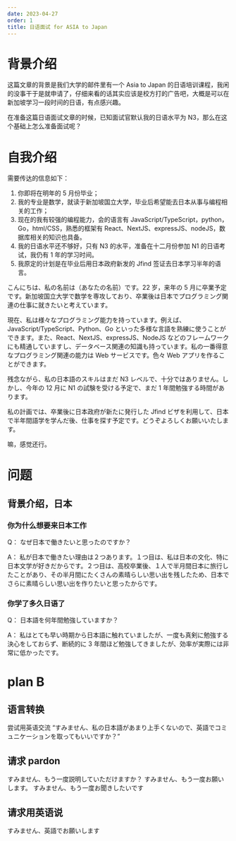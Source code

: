 ```yaml
---
date: 2023-04-27
order: 1
title: 日语面试 for ASIA to Japan
---
```

# 背景介绍

这篇文章的背景是我们大学的邮件里有一个 Asia to Japan 的日语培训课程，我闲的没事干于是就申请了，仔细来看的话其实应该是校方打的广告吧，大概是可以在新加坡学习一段时间的日语，有点感兴趣。

在准备这篇日语面试文章的时候，已知面试官默认我的日语水平为 N3，那么在这个基础上怎么准备面试呢？

# 自我介绍

需要传达的信息如下：

1. 你即将在明年的 5 月份毕业；
2. 我的专业是数学，就读于新加坡国立大学，毕业后希望能去日本从事与编程相关的工作；
3. 现在的我有较强的编程能力，会的语言有 JavaScript/TypeScript，python，Go，html/CSS，熟悉的框架有 React、NextJS、expressJS、nodeJS，数据库相关的知识也具备。
4. 我的日语水平还不够好，只有 N3 的水平，准备在十二月份参加 N1 的日语考试，我仍有 1 年的学习时间。
5. 我原定的计划是在毕业后用日本政府新发的 Jfind 签证去日本学习半年的语言。

こんにちは、私の名前は（あなたの名前）です。22 岁，来年の 5 月に卒業予定です。新加坡国立大学で数学を専攻しており、卒業後は日本でプログラミング関連の仕事に就きたいと考えています。

現在、私は様々なプログラミング能力を持っています。例えば、JavaScript/TypeScript、Python、Go といった多様な言語を熟練に使うことができます。また、React、NextJS、expressJS、NodeJS などのフレームワークにも精通していますし、データベース関連の知識も持っています。私の一番得意なプログラミング関連の能力は Web サービスです。色々 Web アプリを作ることができます。

残念ながら、私の日本語のスキルはまだ N3 レベルで、十分ではありません。しかし、今年の 12 月に N1 の試験を受ける予定で、まだ 1 年間勉強する時間があります。

私の計画では、卒業後に日本政府が新たに発行した Jfind ビザを利用して、日本で半年間語学を学んだ後、仕事を探す予定です。どうぞよろしくお願いいたします。

嘛，感觉还行。

# 问题

## 背景介绍，日本

### 你为什么想要来日本工作

Q： なぜ日本で働きたいと思ったのですか？

A： 私が日本で働きたい理由は２つあります。１つ目は、私は日本の文化、特に日本文学が好きだからです。２つ目は、高校卒業後、１人で半月間日本に旅行したことがあり、その半月間にたくさんの素晴らしい思い出を残したため、日本でさらに素晴らしい思い出を作りたいと思ったからです。

### 你学了多久日语了

Q： 日本語を何年間勉強していますか？

A： 私はとても早い時期から日本語に触れていましたが、一度も真剣に勉強する決心をしておらず、断続的に 3 年間ほど勉強してきましたが、効率が実際には非常に低かったです。

# plan B

## 语言转换

尝试用英语交流
“すみません、私の日本語があまり上手くないので、英語でコミュニケーションを取ってもいいですか？”

## 请求 pardon

すみません、もう一度説明していただけますか？
すみません、もう一度お願いします。
すみません、もう一度お聞きしたいです

## 请求用英语说

すみません、英語でお願いします
